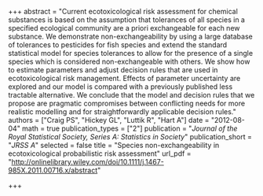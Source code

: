 +++
abstract = "Current ecotoxicological risk assessment for chemical substances is based on the assumption that tolerances of all species in a specified ecological community are a priori exchangeable for each new substance. We demonstrate non-exchangeability by using a large database of tolerances to pesticides for fish species and extend the standard statistical model for species tolerances to allow for the presence of a single species which is considered non-exchangeable with others. We show how to estimate parameters and adjust decision rules that are used in ecotoxicological risk management. Effects of parameter uncertainty are explored and our model is compared with a previously published less tractable alternative. We conclude that the model and decision rules that we propose are pragmatic compromises between conflicting needs for more realistic modelling and for straightforwardly applicable decision rules."
authors = ["Craig PS", "Hickey GL", "Luttik R", "Hart A"]
date = "2012-08-04"
math = true
publication_types = ["2"]
publication = "*Journal of the Royal Statistical Society, Series A: Statistics in Society*"
publication_short = "*JRSS A*"
selected = false
title = "Species non-exchangeability in ecotoxicological probabilistic risk assessment"
url_pdf = "http://onlinelibrary.wiley.com/doi/10.1111/j.1467-985X.2011.00716.x/abstract"

+++
